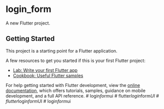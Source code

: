 # login_form

A new Flutter project.

## Getting Started

This project is a starting point for a Flutter application.

A few resources to get you started if this is your first Flutter project:

- [Lab: Write your first Flutter app](https://docs.flutter.dev/get-started/codelab)
- [Cookbook: Useful Flutter samples](https://docs.flutter.dev/cookbook)

For help getting started with Flutter development, view the
[online documentation](https://docs.flutter.dev/), which offers tutorials,
samples, guidance on mobile development, and a full API reference.
#   l o g i n _ f o r m _ u i  
 #   f l u t t e r _ l o g i n _ f o r m _ U I  
 #   f l u t t e r _ l o g i n _ f o r m _ U I  
 #   l o g i n _ f o r m _ u i  
 